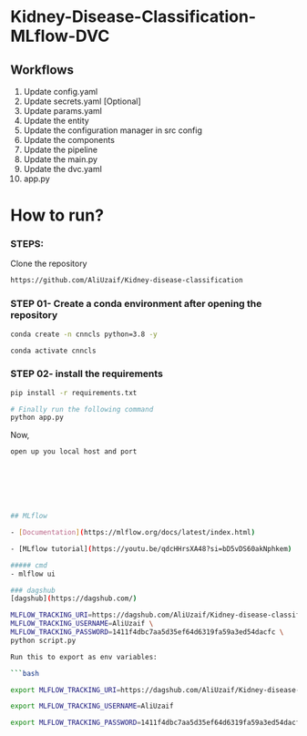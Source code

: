 # Kidney-Disease-Classification-MLflow-DVC


## Workflows

1. Update config.yaml
2. Update secrets.yaml [Optional]
3. Update params.yaml
4. Update the entity
5. Update the configuration manager in src config
6. Update the components
7. Update the pipeline 
8. Update the main.py
9. Update the dvc.yaml
10. app.py

# How to run?
### STEPS:

Clone the repository

```bash
https://github.com/AliUzaif/Kidney-disease-classification
```
### STEP 01- Create a conda environment after opening the repository

```bash
conda create -n cnncls python=3.8 -y
```

```bash
conda activate cnncls
```


### STEP 02- install the requirements
```bash
pip install -r requirements.txt
```

```bash
# Finally run the following command
python app.py
```

Now,
```bash
open up you local host and port







## MLflow

- [Documentation](https://mlflow.org/docs/latest/index.html)

- [MLflow tutorial](https://youtu.be/qdcHHrsXA48?si=bD5vDS60akNphkem)

##### cmd
- mlflow ui

### dagshub
[dagshub](https://dagshub.com/)

MLFLOW_TRACKING_URI=https://dagshub.com/AliUzaif/Kidney-disease-classification.mlflow \
MLFLOW_TRACKING_USERNAME=AliUzaif \
MLFLOW_TRACKING_PASSWORD=1411f4dbc7aa5d35ef64d6319fa59a3ed54dacfc \
python script.py

Run this to export as env variables:

```bash

export MLFLOW_TRACKING_URI=https://dagshub.com/AliUzaif/Kidney-disease-classification.mlflow 

export MLFLOW_TRACKING_USERNAME=AliUzaif

export MLFLOW_TRACKING_PASSWORD=1411f4dbc7aa5d35ef64d6319fa59a3ed54dacfc

```

